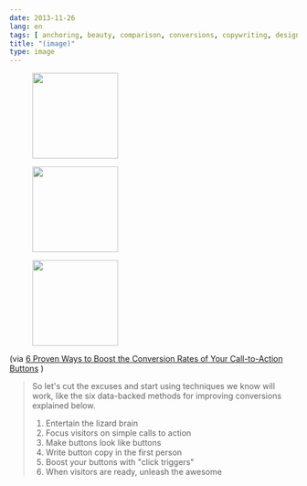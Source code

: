 ```yaml
---
date: 2013-11-26
lang: en
tags: [ anchoring, beauty, comparison, conversions, copywriting, design, economist, marketing, pricing, psychology ]
title: "(image)"
type: image
---
```


<figure>
<a
href="https://hugo.ferreira.cc/via-6-proven-ways-to-boost-the-conversion-rates/attachment/309/"
rel="attachment"><img
src="https://hugo.ferreira.cc/wp-content/uploads/2013/11/tumblr_mwvqc7saMj1qz82meo1_1280-150x150.png"
width="150" height="150" /></a></figure>

<figure>
<a
href="https://hugo.ferreira.cc/via-6-proven-ways-to-boost-the-conversion-rates/attachment/310/"
rel="attachment"><img
src="https://hugo.ferreira.cc/wp-content/uploads/2013/11/tumblr_mwvqc7saMj1qz82meo2_r1_1280-150x150.png"
width="150" height="150" /></a></figure>

<figure>
<a
href="https://hugo.ferreira.cc/via-6-proven-ways-to-boost-the-conversion-rates/attachment/311/"
rel="attachment"><img
src="https://hugo.ferreira.cc/wp-content/uploads/2013/11/tumblr_mwvqc7saMj1qz82meo3_r1_1280-150x150.png"
width="150" height="150" /></a></figure>

(via [6 Proven Ways to Boost the Conversion Rates of Your Call-to-Action
Buttons](http://www.copyblogger.com/call-to-action-buttons/) )

> So let's cut the excuses and start using techniques we know will work,
> like the six data-backed methods for improving conversions explained
> below.
>
> 1.   Entertain the lizard brain
> 2.   Focus visitors on simple calls to action
> 3.   Make buttons look like buttons
> 4.   Write button copy in the first person
> 5.   Boost your buttons with "click triggers"
> 6.   When visitors are ready, unleash the awesome

